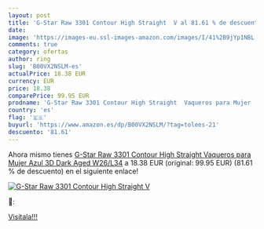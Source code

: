 ```yaml
---
layout: post
title: 'G-Star Raw 3301 Contour High Straight  V al 81.61 % de descuento'
date: 
image: 'https://images-eu.ssl-images-amazon.com/images/I/41%2B9jYp1NBL._SL200_.jpg'
comments: true
category: ofertas
author: ring
slug: 'B00VX2NSLM-es'
actualPrice: 18.38 EUR
currency: EUR
price: 18.38
comparePrice: 99.95 EUR
prodname: 'G-Star Raw 3301 Contour High Straight  Vaqueros para Mujer  Azul  3D Dark Aged   W26/L34'
country: 'es'
flag: '🇪🇸'
buyurl: 'https://www.amazon.es/dp/B00VX2NSLM/?tag=tolees-21'
descuento: '81.61'
---
```


Ahora mismo tienes [G-Star Raw 3301 Contour High Straight  Vaqueros para Mujer  Azul  3D Dark Aged   W26/L34](https://www.amazon.es/dp/B00VX2NSLM/?tag=tolees-21) a 18.38 EUR (original: 99.95 EUR) (81.61 %  de descuento) en el siguiente enlace!

[![G-Star Raw 3301 Contour High Straight  V](https://images-eu.ssl-images-amazon.com/images/I/41%2B9jYp1NBL._SL200_.jpg)](https://www.amazon.es/dp/B00VX2NSLM/?tag=tolees-21)

🔎:


[Visítala!!!](https://www.amazon.es/dp/B00VX2NSLM/?tag=tolees-21)

